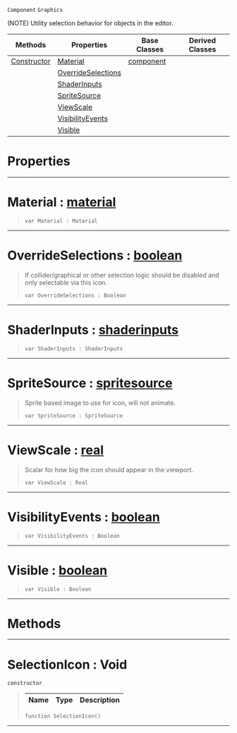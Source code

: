  `Component` `Graphics`



(NOTE) Utility selection behavior for objects in the editor.

|Methods|Properties|Base Classes|Derived Classes|
|---|---|---|---|
|[ Constructor](https://github.com/PlasmaEngine/PlasmaDocs/tree/master/docs/C%2B%2B/code_reference/class_reference/selectionicon.markdown#selectionicon-void)|[ Material](https://github.com/PlasmaEngine/PlasmaDocs/tree/master/docs/C%2B%2B/code_reference/class_reference/selectionicon.markdown#material-plasma-engine-doc)|[component](https://github.com/PlasmaEngine/PlasmaDocs/tree/master/docs/C%2B%2B/code_reference/class_reference/component.markdown)| |
| |[ OverrideSelections](https://github.com/PlasmaEngine/PlasmaDocs/tree/master/docs/C%2B%2B/code_reference/class_reference/selectionicon.markdown#overrideselections-plasma)| | |
| |[ ShaderInputs](https://github.com/PlasmaEngine/PlasmaDocs/tree/master/docs/C%2B%2B/code_reference/class_reference/selectionicon.markdown#shaderinputs-plasma-engine)| | |
| |[ SpriteSource](https://github.com/PlasmaEngine/PlasmaDocs/tree/master/docs/C%2B%2B/code_reference/class_reference/selectionicon.markdown#spritesource-plasma-engine)| | |
| |[ ViewScale](https://github.com/PlasmaEngine/PlasmaDocs/tree/master/docs/C%2B%2B/code_reference/class_reference/selectionicon.markdown#viewscale-plasma-engine-do)| | |
| |[ VisibilityEvents](https://github.com/PlasmaEngine/PlasmaDocs/tree/master/docs/C%2B%2B/code_reference/class_reference/selectionicon.markdown#visibilityevents-plasma-en)| | |
| |[ Visible](https://github.com/PlasmaEngine/PlasmaDocs/tree/master/docs/C%2B%2B/code_reference/class_reference/selectionicon.markdown#visible-plasma-engine-docu)| | |


 #  Properties


---  
 #  Material : [material](https://github.com/PlasmaEngine/PlasmaDocs/tree/master/docs/C%2B%2B/code_reference/class_reference/material.markdown)

> 
> ``` lang=cpp, name=Lightning
> var Material : Material


---  
 #  OverrideSelections : [boolean](https://github.com/PlasmaEngine/PlasmaDocs/tree/master/docs/C%2B%2B/code_reference/lightning_base_types/boolean.markdown)

> If collider/graphical or other selection logic should be disabled and only selectable via this icon.
> ``` lang=cpp, name=Lightning
> var OverrideSelections : Boolean


---  
 #  ShaderInputs : [shaderinputs](https://github.com/PlasmaEngine/PlasmaDocs/tree/master/docs/C%2B%2B/code_reference/class_reference/shaderinputs.markdown)

> 
> ``` lang=cpp, name=Lightning
> var ShaderInputs : ShaderInputs


---  
 #  SpriteSource : [spritesource](https://github.com/PlasmaEngine/PlasmaDocs/tree/master/docs/C%2B%2B/code_reference/class_reference/spritesource.markdown)

> Sprite based image to use for icon, will not animate.
> ``` lang=cpp, name=Lightning
> var SpriteSource : SpriteSource


---  
 #  ViewScale : [real](https://github.com/PlasmaEngine/PlasmaDocs/tree/master/docs/C%2B%2B/code_reference/lightning_base_types/real.markdown)

> Scalar for how big the icon should appear in the viewport.
> ``` lang=cpp, name=Lightning
> var ViewScale : Real


---  
 #  VisibilityEvents : [boolean](https://github.com/PlasmaEngine/PlasmaDocs/tree/master/docs/C%2B%2B/code_reference/lightning_base_types/boolean.markdown)

> 
> ``` lang=cpp, name=Lightning
> var VisibilityEvents : Boolean


---  
 #  Visible : [boolean](https://github.com/PlasmaEngine/PlasmaDocs/tree/master/docs/C%2B%2B/code_reference/lightning_base_types/boolean.markdown)

> 
> ``` lang=cpp, name=Lightning
> var Visible : Boolean


---  
 #  Methods


---  
 #  SelectionIcon : Void

 `constructor`

> 
> |Name|Type|Description|
> |---|---|---|
> ``` lang=cpp, name=Lightning
> function SelectionIcon()
> ``` 


---  
 

 